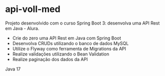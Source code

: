 # api-voll-med

Projeto desenvolvido com o curso Spring Boot 3: desenvolva uma API Rest em Java - Alura. 

- Crie do zero uma API Rest em Java com Spring Boot
- Desenvolva CRUDs utilizando o banco de dados MySQL
- Utilize o Flyway como ferramenta de Migrations da API
- Realize validações utilizando o Bean Validation
- Realize paginação dos dados da API

Java 17
